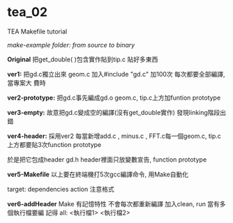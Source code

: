 # tea_02
TEA Makefile tutorial

*make-example folder: from source to binary*

**Original**
把get_double( )包含實作貼到tip.c
貼好多東西 

**ver1:**
把gd.c獨立出來
geom.c 加入#include "gd.c"
加100次
每次都要全部編譯,當專案大 費時

**ver2-prototype:**
把gd.c事先編成gd.o
geom.c, tip.c上方加funtion prototype

**ver3-empty:**
故意把gd.c變成空的編譯(沒有get_double實作)
發現linking階段出錯

**ver4-header:**
採用ver2
每當新增add.c , minus.c , FFT.c每一個geom.c, tip.c上方都要貼3次function prototype

於是把它包成header gd.h
header裡面只放變數宣告, function prototype

**ver5-Makefile**
以上要在終端機打5次gcc編譯命令, 
用Make自動化

target: dependencies
action
注意格式

**ver6-addHeader**
Make 有記憶特性 不會每次都重新編譯
加入clean, run 當有多個執行檔要編
記得 all: <執行檔1> <執行檔2>
